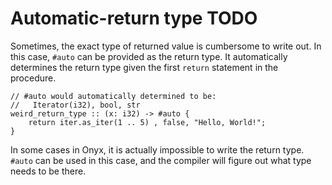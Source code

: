 # Automatic-return type TODO
Sometimes, the exact type of returned value is cumbersome to write out. In this case, `#auto` can be provided as the return type. It automatically determines the return type given the first `return` statement in the procedure.
```onyx
// #auto would automatically determined to be:
//   Iterator(i32), bool, str
weird_return_type :: (x: i32) -> #auto {
    return iter.as_iter(1 .. 5) , false, "Hello, World!";
}
```

In some cases in Onyx, it is actually impossible to write the return type. `#auto` can be used in this case, and the compiler will figure out what type needs to be there.